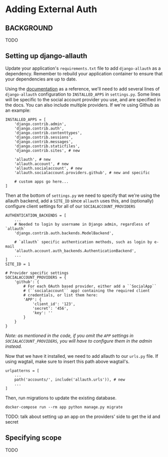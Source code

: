 # Adding External Auth

## BACKGROUND

TODO

## Setting up django-allauth

Update your application's `requirements.txt` file to add `django-allauth` as a dependency. Remember to rebuild your application container to ensure that your dependencies are up to date.

Using the [documentation](https://django-allauth.readthedocs.io/en/latest/installation.html) as a reference, we'll need to add several lines of `django-allauth` configuration to `INSTALLED_APPS` in `settings.py`. Some lines will be specific to the social account provider you use, and are specified in the docs. You can also include multiple providers. If we're using Github as an example:

    INSTALLED_APPS = [
        'django.contrib.admin',
        'django.contrib.auth',
        'django.contrib.contenttypes',
        'django.contrib.sessions',
        'django.contrib.messages',
        'django.contrib.staticfiles',
        'django.contrib.sites', # new
    
        'allauth', # new
        'allauth.account', # new
        'allauth.socialaccount', # new
        'allauth.socialaccount.providers.github', # new and specific
    
        # custom apps go here...
    ]

Then at the bottom of `settings.py` we need to specify that we're using the allauth backend, add a `SITE_ID` since `allauth` uses this, and (optionally) configure client settings for all of our `SOCIALACCOUNT_PROVIDERS` 

    AUTHENTICATION_BACKENDS = [
        ...
        # Needed to login by username in Django admin, regardless of `allauth`
        'django.contrib.auth.backends.ModelBackend',
    
        # `allauth` specific authentication methods, such as login by e-mail
        'allauth.account.auth_backends.AuthenticationBackend',
        ...
    ]
    SITE_ID = 1

	# Provider specific settings
	SOCIALACCOUNT_PROVIDERS = {
	    'github': {
	        # For each OAuth based provider, either add a ``SocialApp``
	        # (``socialaccount`` app) containing the required client
	        # credentials, or list them here:
	        'APP': {
	            'client_id': '123',
	            'secret': '456',
	            'key': ''
	        }
	    }
	}
*Note: as mentioned in the code, if you omit the `APP` settings in `SOCIALACCOUNT_PROVIDERS`, you will have to configure them in the admin instead.*

Now that we have it installed, we need to add allauth to our `urls.py` file. If using wagtail, make sure to insert this path above wagtail's.

	urlpatterns = [
	    ...
	    path('accounts/', include('allauth.urls')), # new
	    ...
	]

Then, run migrations to update the existing database.

	docker-compose run --rm app python manage.py migrate

TODO: talk about setting up an app on the providers' side to get the id and secret

## Specifying scope

TODO
